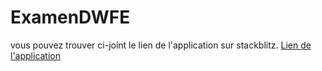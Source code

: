 # ExamenDWFE
vous pouvez trouver ci-joint le lien de l'application sur stackblitz.
[Lien de l'application](https://stackblitz.com/github/mouncif/DWFE_abdelhak)
